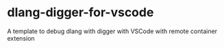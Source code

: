 # dlang-digger-for-vscode
A template to debug dlang with digger with VSCode with remote container extension
